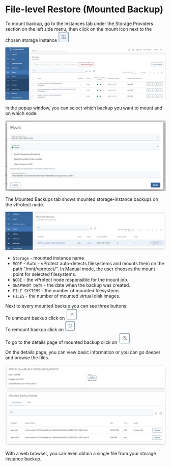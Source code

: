 # File-level Restore \(Mounted Backup\)

To mount backup, go to the Instances tab under the Storage Providers section on the left side menu, then click on the mount icon next to the chosen storage instance ![](../../.gitbook/assets/icon-mount%20%281%29.jpg)

![](../../.gitbook/assets/storage-providers-instances%20%282%29%20%282%29%20%282%29%20%282%29%20%281%29.jpg)

In the popup window, you can select which backup you want to mount and on which node.

![](../../.gitbook/assets/storage-mount-backup.jpg)

The Mounted Backups tab shows mounted storage-instance backups on the vProtect node.

![](../../.gitbook/assets/storage-mount-backup-list.jpg)

* `Storage` - mounted instance name
* `MODE` - Auto - vProtect auto-detects filesystems and mounts them on the path "/mnt/vprotect/". In Manual mode, the user chooses the mount point for selected filesystems.
* `NODE` - the vProtect node responsible for the mount job.
* `SNAPSHOT DATE` - the date when the backup was created.
* `FILE SYSTEMS` - the number of mounted filesystems.
* `FILES` - the number of mounted virtual disk images.

Next to every mounted backup you can see three buttons:  
To unmount backup click on ![](../../.gitbook/assets/icon-remove.jpg)  
To remount backup click on ![](../../.gitbook/assets/icon-remount.jpg)  
To go to the details page of mounted backup click on ![](../../.gitbook/assets/icon-details.jpg)

On the details page, you can view basic information or you can go deeper and browse the files.

![](../../.gitbook/assets/storage-mount-backup-browse.jpg)

With a web browser, you can even obtain a single file from your storage instance backup.


